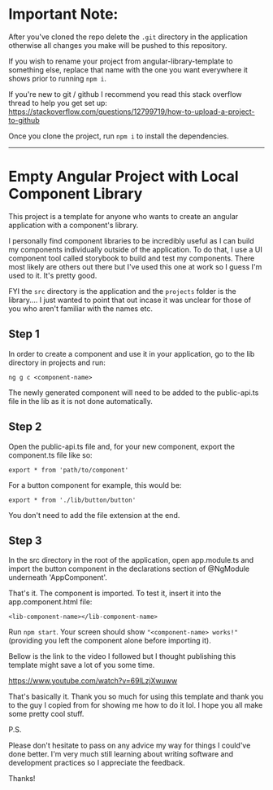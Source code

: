 # Important Note:
After you've cloned the repo delete the `.git` directory in the application otherwise all changes you make will be pushed to this repository.

If you wish to rename your project from angular-library-template to something else, replace that name with the one you want everywhere it shows prior to running `npm i`.

If you're new to git / github I recommend you read this stack overflow thread to help you get set up:
https://stackoverflow.com/questions/12799719/how-to-upload-a-project-to-github


Once you clone the project, run `npm i` to install the dependencies.
_____________________________________________________________________________________________________________________________________________________________
# Empty Angular Project with Local Component Library
This project is a template for anyone who wants to create an angular application with a component's library.


I personally find component libraries to be incredibly useful as I can build my components individually outside of the application.
To do that, I use a UI component tool called storybook to build and test my components. There most likely are others out there but I've used this
one at work so I guess I'm used to it. It's pretty good.


FYI the `src` directory is the application and the `projects` folder is the library.... I just wanted to point that out incase it was unclear for those of you who aren't familiar with the names etc.


## Step 1
In order to create a component and use it in your application, go to the lib directory in projects and run:

`ng g c <component-name>`

The newly generated component will need to be added to the public-api.ts file in the lib as it is not done automatically.


## Step 2
Open the public-api.ts file and, for your new component, export the component.ts file like so:

`export * from 'path/to/component'`

For a button component for example, this would be:

`export * from './lib/button/button'`

You don't need to add the file extension at the end.


## Step 3
In the src directory in the root of the application, open app.module.ts and import the button component in the declarations section of @NgModule underneath 'AppComponent'.

That's it. The component is imported. To test it, insert it into the app.component.html file:

`<lib-component-name></lib-component-name>`


Run `npm start`. Your screen should show `"<component-name> works!"` (providing you left the component alone before importing it).



Bellow is the link to the video I followed but I thought publishing this template might save a lot of you some time.

https://www.youtube.com/watch?v=69lLzjXwuww


That's basically it. Thank you so much for using this template and thank you to the guy I copied from for showing me how to do it lol. I hope you all make some pretty cool stuff.



P.S.

Please don't hesitate to pass on any advice my way for things I could've done better. I'm very much still learning about writing software and development practices so I appreciate the feedback.


Thanks!

